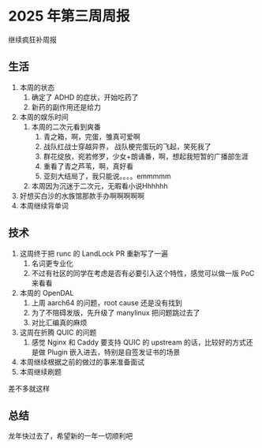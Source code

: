 # 2025 年第三周周报

继续疯狂补周报

## 生活

1. 本周的状态
    1. 确定了 ADHD 的症状，开始吃药了
    2. 新药的副作用还是给力
2. 本周的娱乐时间
    1. 本周的二次元看到爽番
        1. 青之箱，啊，完蛋，雏真可爱啊
        2. 战队红战士穿越异界， 战队梗完蛋玩的飞起，笑死我了
        3. 群花绽放，宛若修罗，少女+朗诵番，啊，想起我短暂的广播部生涯
        4. 重看了青之芦苇，啊，真好看
        5. 亚刻大结局了，我只能说。。。。emmmmm
    2. 本周因为沉迷于二次元，无暇看小说Hhhhhh
3. 好想买白沙的水族馆那款手办啊啊啊啊啊
4. 本周继续背单词

## 技术

1. 这周终于把 runc 的 LandLock PR 重新写了一遍
    1. 名词更专业化
    2. 不过有社区的同学在考虑是否有必要引入这个特性，感觉可以做一版 PoC 来看看
2. 本周的 OpenDAL
    1. 上周 aarch64 的问题，root cause 还是没有找到
    2. 为了不阻碍发版，先升级了 manylinux 把问题跳过去了
    3. 对比汇编真的麻烦
3. 这周在折腾 QUIC 的问题
    1. 感觉 Nginx 和 Caddy 要支持 QUIC 的 upstream 的话，比较好的方式还是做 Plugin 嵌入进去，特别是自签发证书的场景
4. 本周继续根据之前的做过的事来准备面试
5. 本周继续刷题

差不多就这样

## 总结

龙年快过去了，希望新的一年一切顺利吧
